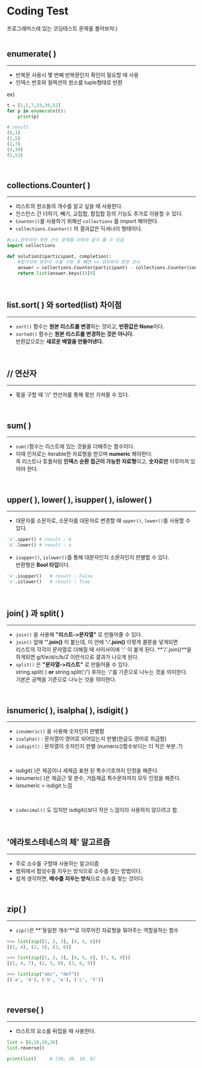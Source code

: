 # Coding Test
프로그래머스에 있는 코딩테스트 문제를 풀어보쟈:)
<br/><br/>

## enumerate( )
---
- 반복문 사용시 몇 번째 반복문인지 확인이 필요할 때 사용
- 인덱스 번호와 컬렉션의 원소를 tuple형태로 반환

ex)
```python
t = [1,5,7,33,39,52]
for p in enumerate(t):
    print(p)
```
```python
# result
(0,1)
(1,5)
(2,7)
(4,39)
(5,52)
```
<br/>

## collections.Counter( )
---
- 리스트의 원소들의 개수를 알고 싶을 때 사용한다.
- 인스턴스 간 더하기, 빼기, 교집합, 합집합 등의 기능도 추가로 이용할 수 있다.
- `Counter()`를 사용하기 위해선 `collections` 를 import 해야한다.
- `collections.Counter()` 의 결과값은 딕셔너리 형태이다.
```python
#Lv1.완주하지 못한 선수 문제를 아래와 같이 풀 수 있음
import collections

def solution2(participant, completion):
    #참가자와 완주자 수를 구한 후 빼면 => 완주하지 못한 선수
    answer = collections.Counter(participant) - collections.Counter(completion)
    return list(answer.keys())[0]
```
<br/>

## list.sort( ) 와 sorted(list) 차이점
---
- `sort()` 함수는 **원본 리스트를 변경**하는 것이고, **반환값은 None**이다.
- `sorted()` 함수는 **원본 리스트를 변경하는 것은 아니다.** <br/>
반환값으로는 **새로운 배열을 만들어낸다.**

<br/>

## // 연산자
---
- 몫을 구할 때 '//' 연산자를 통해 몫만 가져올 수 있다.

<br/>

## sum( )
---
- `sum()`함수는 리스트에 있는 것들을 더해주는 함수이다.
- 이때 인자로는 iterable한 자료형을 받으며 **numeric** 해야한다. <br>
즉 리스트나 튜플처럼 **인덱스 순환 접근이 가능한 자료형**이고, **숫자로만** 이루어져 있어야 한다.

<br/>

## upper( ), lower( ), isupper( ), islower( )
---
- 대문자를 소문자로, 소문자를 대문자로 변경할 때 `upper()`, `lower()`를 사용할 수 있다.
```python
'a'.upper() # result : A
'A'.lower() # result : a
```
- `isupper()`, `islower()`를 통해 대문자인지 소문자인지 판별할 수 있다.<br>
반환형은 **Bool 타입**이다.
```python
'a'.isupper()   # result : False
'a'.islower()   # result : True
```

<br>

## join( ) 과 split( )
---
- `join()` 을 사용해 **"리스트->문자열"** 로 만들어줄 수 있다.
- `join()` 앞에 **''.join()** 이 붙는데, 이 안에 **':'.join()** 이렇게 콜론을 넣게되면<br>
    리스트의 각각이 문자열로 더해질 때 사이사이에 ':' 이 붙게 된다.
    **'/'.join()**을 하게되면 g/f/e/d/c/b/Z 이런식으로 결과가 나오게 된다.
- `split()` 은 **"문자열->리스트"** 로 만들어줄 수 있다.<br>
    string.split( ) **or** string.split('/') 후자는 '/'를 기준으로 나누는 것을 의미한다.<br>
    기본은 공백을 기준으로 나누는 것을 의미한다.

<br>

## isnumeric( ), isalpha( ), isdigit( )
---
- `isnumeric()` 을 사용해 숫자인지 판별함
- `isalpha()` : 문자열이 영어로 되어있는지 판별(한글도 영어로 취급함)
- `isdigit()` : 문자열이 숫자인지 판별 (numeric()함수보다는 더 작은 부분..?)

<br>

- isdigit( )은 제곱이나 세제곱 표현 된 특수기호까지 인정을 해준다.
- isnumeric( )은 제곱근 및 분수, 거듭제곱 특수문자까지 모두 인정을 해준다.
- isnumeric > isdigit 느낌

<br>

- `isdecimal()` 도 있지만 isdigit()보다 작은 느낌이라 사용하지 않으려고 함. 

<br>

## '에라토스테네스의 체' 알고르즘
---
- 주로 소수를 구할때 사용하는 알고리즘
- 범위에서 합성수를 지우는 방식으로 소수를 찾는 방법이다.
- 쉽게 생각하면, **배수를 지우는 방식**으로 소수를 찾는 것이다.

<br>

## zip( )
---
- `zip()`은 **'동일한 개수'**로 이루어진 자료형을 묶어주는 역할을하는 함수
```python
>>> list(zip([1, 2, 3], [4, 5, 6]))
[(1, 4), (2, 5), (3, 6)]

>>> list(zip([1, 2, 3], [4, 5, 6], [7, 8, 9]))
[(1, 4, 7), (2, 5, 8), (3, 6, 9)]

>>> list(zip("abc", "def"))
[('a', 'd'), ('b', 'e'), ('c', 'f')]
```

<br>

## reverse( )
---
- 리스트의 요소를 뒤집을 때 사용한다.
```python
list = [0,10,20,30]
list.reverse()
 
print(list)     # [30, 20, 10, 0]
```